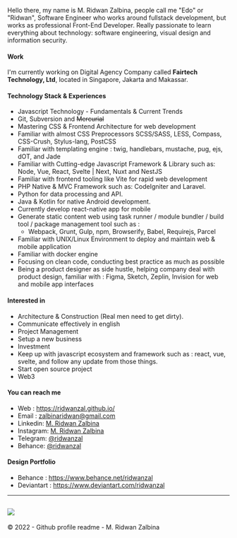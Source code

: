 Hello there, my name is M. Ridwan Zalbina, people call me "Edo" or "Ridwan", Software Engineer who works around fullstack development, but works as professional Front-End Developer. Really passionate to learn everything about technology: software engineering, visual design and information security.

#### Work

I'm currently working on Digital Agency Company called **Fairtech Technology, Ltd**, located in Singapore, Jakarta and Makassar.

#### Technology Stack  & Experiences 

- Javascript Technology  - Fundamentals & Current Trends
- Git, Subversion and ~~Mercurial~~
- Mastering CSS & Frontend Architecture for web development
- Familiar with almost CSS Preprocessors SCSS/SASS, LESS, Compass, CSS-Crush, Stylus-lang, PostCSS
- Familiar with templating engine : twig, handlebars, mustache, pug, ejs, dOT, and Jade
- Familiar with Cutting-edge Javascript Framework & Library such as: Node, Vue, React, Svelte | Next, Nuxt and NestJS
- Familiar with frontend tooling like Vite for rapid web development
- PHP Native & MVC Framework such as: CodeIgniter and Laravel.
- Python for data processing and API.
- Java & Kotlin for native Android development.
- Currently develop react-native app for mobile
- Generate static content web using task runner / module bundler / build tool / package management tool such as :
  - Webpack, Grunt, Gulp, npm, Browserify, Babel, Requirejs, Parcel
- Familiar with UNIX/Linux Environment to deploy and maintain web & mobile application
- Familiar with docker engine
- Focusing on clean code, conducting best practice as much as possible
- Being a product designer as side hustle, helping company deal with product design, familiar with : Figma, Sketch, Zeplin, Invision for web and mobile app interfaces

#### Interested in

- Architecture & Construction (Real men need to get dirty). 
- Communicate effectively in english
- Project Management
- Setup a new business
- Investment
- Keep up with javascript ecosystem and framework such as : react, vue, svelte, and follow any update from those things.
- Start open source project
- Web3

#### You can reach me

- Web : https://ridwanzal.github.io/
- Email :  [zalbinaridwan@gmail.com](mailto:zalbinaridwan@gmail.com)
- Linkedin: [M. Ridwan Zalbina](https://www.linkedin.com/in/mridwanzalbina/)
- Instagram: [M. Ridwan Zalbina](https://www.instagram.com/ridwanzal/)
- Telegram: [@ridwanzal](https://t.me/ridwanzal)
- Behance: [@ridwanzal](https://behance.net/ridwanzal)

#### Design Portfolio
- Behance : https://www.behance.net/ridwanzal
- Deviantart : https://www.deviantart.com/ridwanzal

------
![](https://komarev.com/ghpvc/?username=ridwanzal&color=blueviolet)
------

&copy; 2022 - Github profile readme - M. Ridwan Zalbina
